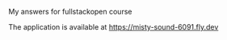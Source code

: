 My answers for fullstackopen course

The application is available at https://misty-sound-6091.fly.dev
